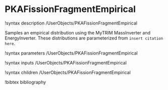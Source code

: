 # PKAFissionFragmentEmpirical

!syntax description /UserObjects/PKAFissionFragmentEmpirical

Samples an empirical distribution using the MyTRIM MassInverter and EnergyInverter.
These distributions are parameterized from `insert citation here`.

!syntax parameters /UserObjects/PKAFissionFragmentEmpirical

!syntax inputs /UserObjects/PKAFissionFragmentEmpirical

!syntax children /UserObjects/PKAFissionFragmentEmpirical

!bibtex bibliography

